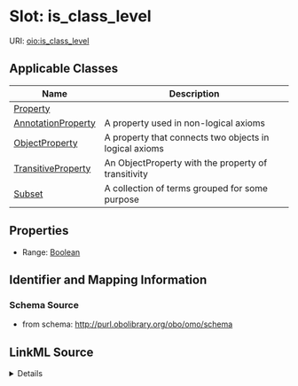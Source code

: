 # Slot: is_class_level

URI: [oio:is_class_level](http://www.geneontology.org/formats/oboInOwl#is_class_level)



<!-- no inheritance hierarchy -->




## Applicable Classes

| Name | Description |
| --- | --- |
[Property](Property.md) | 
[AnnotationProperty](AnnotationProperty.md) | A property used in non-logical axioms
[ObjectProperty](ObjectProperty.md) | A property that connects two objects in logical axioms
[TransitiveProperty](TransitiveProperty.md) | An ObjectProperty with the property of transitivity
[Subset](Subset.md) | A collection of terms grouped for some purpose






## Properties

* Range: [Boolean](Boolean.md)







## Identifier and Mapping Information







### Schema Source


* from schema: http://purl.obolibrary.org/obo/omo/schema




## LinkML Source

<details>
```yaml
name: is_class_level
deprecated: deprecated oboInOwl property
from_schema: http://purl.obolibrary.org/obo/omo/schema
rank: 1000
slot_uri: oio:is_class_level
alias: is_class_level
domain_of:
- Property
range: boolean

```
</details>